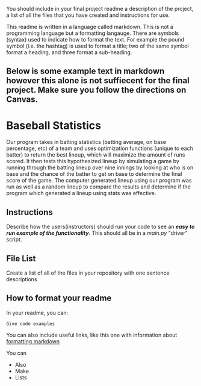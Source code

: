 You should include in your final project readme a description of the project, a list of all the files that you have created and instructions for use.

This readme is written in a language called markdown. This is not a programming language but a formatting langauge. There are symbols (syntax) used to indicate how to format the text. For example the pound symbol (i.e. the hashtag) is used to format a title; two of the same symbol format a heading, and three format a sub-heading.

Below is some example text in markdown however this alone is not suffiecent for the final project. **Make sure you follow the directions on Canvas.**
---------------------------------------------

# Baseball Statistics

Our program takes in batting statistics (batting average, on base percentage, etc) of a team and uses optimization functions (unique to each batter) to return the best lineup, which will maximize the amount of runs scored. It then tests this hypothesized lineup by simulating a game by running through the batting lineup over nine innings by looking at who is on base and the chance of the batter to get on base to determine the final score of the game. The computer generated lineup using our program was run as well as a random lineup to compare the results and determine if the program which generated a lineup using stats was effective.

## Instructions

Describe how the users(instructors) should run your code to see an ***easy to run example of the functionality***. This should all be in a *main.py* "driver" script.

## File List

Create a list of all of the files in your repository with one sentence descriptions 

## How to format your readme

In your readme, you can:
```
Give code examples
```

You can also include useful links, like this one with information about [formatting markdown](https://help.github.com/en/articles/basic-writing-and-formatting-syntax)

You can 
- Also
- Make
- Lists
